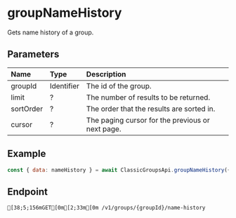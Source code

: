 
# groupNameHistory
Gets name history of a group.


## Parameters
| Name      | Type       | Description                                      |
| :-------- | :--------- | :----------------------------------------------- |
| groupId   | Identifier | The id of the group.                             |
| limit     | ?          | The number of results to be returned.            |
| sortOrder | ?          | The order that the results are sorted in.        |
| cursor    | ?          | The paging cursor for the previous or next page. |



## Example
```js copy showLineNumbers
const { data: nameHistory } = await ClassicGroupsApi.groupNameHistory({ groupId: 5850082 }); 
```

## Endpoint
```ansi
[38;5;156mGET[0m[2;33m[0m /v1/groups/{groupId}/name-history
```
  
